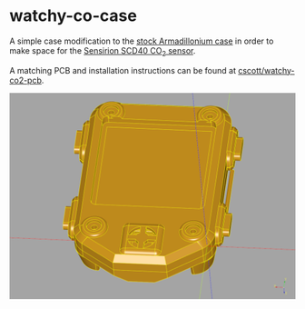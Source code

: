 watchy-co-case
==============

A simple case modification to the
[stock Armadillonium case](https://github.com/sqfmi/watchy-cases/tree/main/Armadillonium)
in order to make space for the
[Sensirion SCD40 CO<sub>2</sub> sensor](https://www.sensirion.com/en/environmental-sensors/carbon-dioxide-sensors/carbon-dioxide-sensor-scd4x/).

A matching PCB and installation instructions can be found at
[cscott/watchy-co2-pcb](https://github.com/cscott/watchy-co2-pcb#readme).

![Case render](./render.png)
